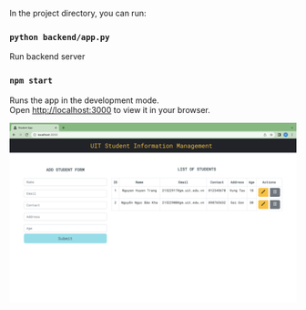 In the project directory, you can run:

### `python backend/app.py`

Run backend server

### `npm start`

Runs the app in the development mode.\
Open [http://localhost:3000](http://localhost:3000) to view it in your browser.

![My screenshot](assets/student-webapp.png)
